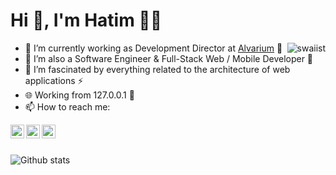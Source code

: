 <h1 align="left">Hi 👋, I'm Hatim 🐱‍💻 </h1>
<img align ="right" src="https://komarev.com/ghpvc/?username=swaiist&label=Profile%20views&color=0e75b6&style=flat" alt="swaiist">

- 🔭 I’m currently working as Development Director at [Alvarium](http://www.alvariumgroup.com) 🥂
- 🌱 I’m also a Software Engineer & Full-Stack Web / Mobile Developer 💫
- 🚀 I’m fascinated by everything related to the architecture of web applications ⚡
- 🌐 Working from 127.0.0.1 🦾
- 📫 How to reach me:

<a href="https://www.linkedin.com/in/eloufirhatim/">
  <img align="left" alt="Hatim's Linkedin" width="22px" src="https://cdn.jsdelivr.net/npm/simple-icons@v3/icons/linkedin.svg" />
</a>
<a href="https://github.com/heloufir">
  <img align="left" alt="Hatim's Github" width="22px" src="https://cdn.jsdelivr.net/npm/simple-icons@v3/icons/github.svg" />
</a>
<a href="mailto:eloufirhatim@gmail.com">
  <img align="left" alt="Hatim's Email" width="22px" src="https://cdn.jsdelivr.net/npm/simple-icons@v3/icons/gmail.svg" />
</a>
<br/>
<br/>

![Github stats](https://github-readme-stats.vercel.app/api?username=heloufir&show_icons=true&theme=algolia)
